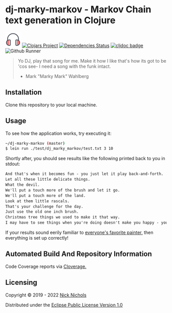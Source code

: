 # dj-marky-markov - Markov Chain text generation in Clojure

<a href="https://icons8.com/icon/65353/headphones"><img src="icons8-dmm.png"></a>
[![Clojars Project](https://img.shields.io/clojars/v/dj-marky-markov.svg)](https://clojars.org/dj-marky-markov)
[![Dependencies Status](https://versions.deps.co/nnichols/dj-marky-markov/status.svg)](https://versions.deps.co/nnichols/dj-marky-markov)
[![cljdoc badge](https://cljdoc.org/badge/dj-marky-markov/dj-marky-markov)](https://cljdoc.org/d/dj-marky-markov/dj-marky-markov/CURRENT)
![Github Runner](https://github.com/nnichols/dj-marky-markov/workflows/Clojure%20CI/badge.svg)

> Yo DJ, play that song for me.
> Make it how I like that's how its got to be 'cos see-
> I need a song with the funk intact.
>
> - Mark "Marky Mark" Wahlberg

## Installation

Clone this repository to your local machine.

## Usage

To see how the application works, try executing it:

```bash
~/dj-marky-markov (master)
$ lein run ./test/dj_marky_markov/test.txt 3 10
```

Shortly after, you should see results like the following printed back to you in stdout:

```txt
And that's when it becomes fun - you just let it play back-and-forth.
Let all these little delicate things.
What the devil.
We'll put a touch more of the brush and let it go.
We'll put a touch more of the land.
Look at them little rascals.
That's your challenge for the day.
Just use the old one inch brush.
Christmas tree things we used to make it that way.
I may have to see things when you're doing doesn't make you happy - you're doing these little things in your heart.
```

If your results sound eerily familiar to [everyone's favorite painter,](https://en.wikipedia.org/wiki/Bob_Ross) then everything is set up correctly!

## Automated Build And Repository Information

Code Coverage reports via [Cloverage.](https://nnichols.github.io/dj-marky-markov/coverage/index.html)

## Licensing

Copyright © 2019 - 2022 [Nick Nichols](https://nnichols.github.io/)

Distributed under the [Eclipse Public License Version 1.0](https://www.eclipse.org/legal/epl-v10.html)
